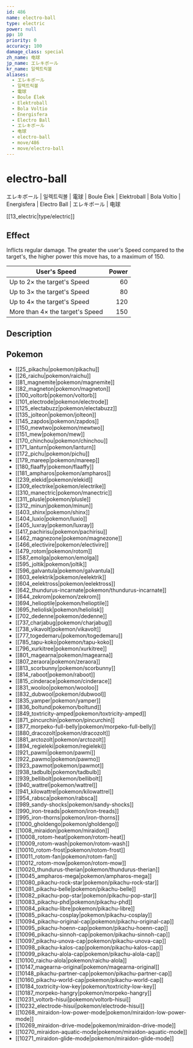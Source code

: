 ```yaml
---
id: 486
name: electro-ball
type: electric
power: null
pp: 10
priority: 0
accuracy: 100
damage_class: special
zh_name: 电球
jp_name: エレキボール
kr_name: 일렉트릭볼
aliases:
  - エレキボール
  - 일렉트릭볼
  - 電球
  - Boule Élek
  - Elektroball
  - Bola Voltio
  - Energisfera
  - Electro Ball
  - エレキボール
  - 电球
  - electro-ball
  - move/486
  - move/electro-ball
---
```

# electro-ball
    
エレキボール | 일렉트릭볼 | 電球 | Boule Élek | Elektroball | Bola Voltio | Energisfera | Electro Ball | エレキボール | 电球

[[13_electric|type/electric]]

## Effect

Inflicts regular damage.  The greater the user's Speed compared to the target's, the higher power this move has, to a maximum of 150.

User's Speed                     | Power
-------------------------------- | ----:
Up to 2× the target's Speed      |    60
Up to 3× the target's Speed      |    80
Up to 4× the target's Speed      |   120
More than 4× the target's Speed  |   150


## Description



## Pokemon

- [[25_pikachu|pokemon/pikachu]]
- [[26_raichu|pokemon/raichu]]
- [[81_magnemite|pokemon/magnemite]]
- [[82_magneton|pokemon/magneton]]
- [[100_voltorb|pokemon/voltorb]]
- [[101_electrode|pokemon/electrode]]
- [[125_electabuzz|pokemon/electabuzz]]
- [[135_jolteon|pokemon/jolteon]]
- [[145_zapdos|pokemon/zapdos]]
- [[150_mewtwo|pokemon/mewtwo]]
- [[151_mew|pokemon/mew]]
- [[170_chinchou|pokemon/chinchou]]
- [[171_lanturn|pokemon/lanturn]]
- [[172_pichu|pokemon/pichu]]
- [[179_mareep|pokemon/mareep]]
- [[180_flaaffy|pokemon/flaaffy]]
- [[181_ampharos|pokemon/ampharos]]
- [[239_elekid|pokemon/elekid]]
- [[309_electrike|pokemon/electrike]]
- [[310_manectric|pokemon/manectric]]
- [[311_plusle|pokemon/plusle]]
- [[312_minun|pokemon/minun]]
- [[403_shinx|pokemon/shinx]]
- [[404_luxio|pokemon/luxio]]
- [[405_luxray|pokemon/luxray]]
- [[417_pachirisu|pokemon/pachirisu]]
- [[462_magnezone|pokemon/magnezone]]
- [[466_electivire|pokemon/electivire]]
- [[479_rotom|pokemon/rotom]]
- [[587_emolga|pokemon/emolga]]
- [[595_joltik|pokemon/joltik]]
- [[596_galvantula|pokemon/galvantula]]
- [[603_eelektrik|pokemon/eelektrik]]
- [[604_eelektross|pokemon/eelektross]]
- [[642_thundurus-incarnate|pokemon/thundurus-incarnate]]
- [[644_zekrom|pokemon/zekrom]]
- [[694_helioptile|pokemon/helioptile]]
- [[695_heliolisk|pokemon/heliolisk]]
- [[702_dedenne|pokemon/dedenne]]
- [[737_charjabug|pokemon/charjabug]]
- [[738_vikavolt|pokemon/vikavolt]]
- [[777_togedemaru|pokemon/togedemaru]]
- [[785_tapu-koko|pokemon/tapu-koko]]
- [[796_xurkitree|pokemon/xurkitree]]
- [[801_magearna|pokemon/magearna]]
- [[807_zeraora|pokemon/zeraora]]
- [[813_scorbunny|pokemon/scorbunny]]
- [[814_raboot|pokemon/raboot]]
- [[815_cinderace|pokemon/cinderace]]
- [[831_wooloo|pokemon/wooloo]]
- [[832_dubwool|pokemon/dubwool]]
- [[835_yamper|pokemon/yamper]]
- [[836_boltund|pokemon/boltund]]
- [[849_toxtricity-amped|pokemon/toxtricity-amped]]
- [[871_pincurchin|pokemon/pincurchin]]
- [[877_morpeko-full-belly|pokemon/morpeko-full-belly]]
- [[880_dracozolt|pokemon/dracozolt]]
- [[881_arctozolt|pokemon/arctozolt]]
- [[894_regieleki|pokemon/regieleki]]
- [[921_pawmi|pokemon/pawmi]]
- [[922_pawmo|pokemon/pawmo]]
- [[923_pawmot|pokemon/pawmot]]
- [[938_tadbulb|pokemon/tadbulb]]
- [[939_bellibolt|pokemon/bellibolt]]
- [[940_wattrel|pokemon/wattrel]]
- [[941_kilowattrel|pokemon/kilowattrel]]
- [[954_rabsca|pokemon/rabsca]]
- [[989_sandy-shocks|pokemon/sandy-shocks]]
- [[990_iron-treads|pokemon/iron-treads]]
- [[995_iron-thorns|pokemon/iron-thorns]]
- [[1000_gholdengo|pokemon/gholdengo]]
- [[1008_miraidon|pokemon/miraidon]]
- [[10008_rotom-heat|pokemon/rotom-heat]]
- [[10009_rotom-wash|pokemon/rotom-wash]]
- [[10010_rotom-frost|pokemon/rotom-frost]]
- [[10011_rotom-fan|pokemon/rotom-fan]]
- [[10012_rotom-mow|pokemon/rotom-mow]]
- [[10020_thundurus-therian|pokemon/thundurus-therian]]
- [[10045_ampharos-mega|pokemon/ampharos-mega]]
- [[10080_pikachu-rock-star|pokemon/pikachu-rock-star]]
- [[10081_pikachu-belle|pokemon/pikachu-belle]]
- [[10082_pikachu-pop-star|pokemon/pikachu-pop-star]]
- [[10083_pikachu-phd|pokemon/pikachu-phd]]
- [[10084_pikachu-libre|pokemon/pikachu-libre]]
- [[10085_pikachu-cosplay|pokemon/pikachu-cosplay]]
- [[10094_pikachu-original-cap|pokemon/pikachu-original-cap]]
- [[10095_pikachu-hoenn-cap|pokemon/pikachu-hoenn-cap]]
- [[10096_pikachu-sinnoh-cap|pokemon/pikachu-sinnoh-cap]]
- [[10097_pikachu-unova-cap|pokemon/pikachu-unova-cap]]
- [[10098_pikachu-kalos-cap|pokemon/pikachu-kalos-cap]]
- [[10099_pikachu-alola-cap|pokemon/pikachu-alola-cap]]
- [[10100_raichu-alola|pokemon/raichu-alola]]
- [[10147_magearna-original|pokemon/magearna-original]]
- [[10148_pikachu-partner-cap|pokemon/pikachu-partner-cap]]
- [[10160_pikachu-world-cap|pokemon/pikachu-world-cap]]
- [[10184_toxtricity-low-key|pokemon/toxtricity-low-key]]
- [[10187_morpeko-hangry|pokemon/morpeko-hangry]]
- [[10231_voltorb-hisui|pokemon/voltorb-hisui]]
- [[10232_electrode-hisui|pokemon/electrode-hisui]]
- [[10268_miraidon-low-power-mode|pokemon/miraidon-low-power-mode]]
- [[10269_miraidon-drive-mode|pokemon/miraidon-drive-mode]]
- [[10270_miraidon-aquatic-mode|pokemon/miraidon-aquatic-mode]]
- [[10271_miraidon-glide-mode|pokemon/miraidon-glide-mode]]

